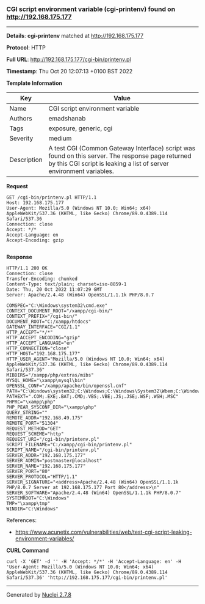 ### CGI script environment variable (cgi-printenv) found on http://192.168.175.177
---
**Details**: **cgi-printenv**  matched at http://192.168.175.177

**Protocol**: HTTP

**Full URL**: http://192.168.175.177/cgi-bin/printenv.pl

**Timestamp**: Thu Oct 20 12:07:13 +0100 BST 2022

**Template Information**

| Key | Value |
|---|---|
| Name | CGI script environment variable |
| Authors | emadshanab |
| Tags | exposure, generic, cgi |
| Severity | medium |
| Description | A test CGI (Common Gateway Interface) script was found on this server. The response page returned by this CGI script is leaking a list of server environment variables. |

**Request**
```http
GET /cgi-bin/printenv.pl HTTP/1.1
Host: 192.168.175.177
User-Agent: Mozilla/5.0 (Windows NT 10.0; Win64; x64) AppleWebKit/537.36 (KHTML, like Gecko) Chrome/89.0.4389.114 Safari/537.36
Connection: close
Accept: */*
Accept-Language: en
Accept-Encoding: gzip


```

**Response**
```http
HTTP/1.1 200 OK
Connection: close
Transfer-Encoding: chunked
Content-Type: text/plain; charset=iso-8859-1
Date: Thu, 20 Oct 2022 11:07:29 GMT
Server: Apache/2.4.48 (Win64) OpenSSL/1.1.1k PHP/8.0.7

COMSPEC="C:\Windows\system32\cmd.exe"
CONTEXT_DOCUMENT_ROOT="/xampp/cgi-bin/"
CONTEXT_PREFIX="/cgi-bin/"
DOCUMENT_ROOT="C:/xampp/htdocs"
GATEWAY_INTERFACE="CGI/1.1"
HTTP_ACCEPT="*/*"
HTTP_ACCEPT_ENCODING="gzip"
HTTP_ACCEPT_LANGUAGE="en"
HTTP_CONNECTION="close"
HTTP_HOST="192.168.175.177"
HTTP_USER_AGENT="Mozilla/5.0 (Windows NT 10.0; Win64; x64) AppleWebKit/537.36 (KHTML, like Gecko) Chrome/89.0.4389.114 Safari/537.36"
MIBDIRS="/xampp/php/extras/mibs"
MYSQL_HOME="\xampp\mysql\bin"
OPENSSL_CONF="/xampp/apache/bin/openssl.cnf"
PATH="C:\Windows\system32;C:\Windows;C:\Windows\System32\Wbem;C:\Windows\System32\WindowsPowerShell\v1.0\;C:\Windows\System32\OpenSSH\;C:\Users\p4yl0ad\AppData\Local\Microsoft\WindowsApps"
PATHEXT=".COM;.EXE;.BAT;.CMD;.VBS;.VBE;.JS;.JSE;.WSF;.WSH;.MSC"
PHPRC="\xampp\php"
PHP_PEAR_SYSCONF_DIR="\xampp\php"
QUERY_STRING=""
REMOTE_ADDR="192.168.49.175"
REMOTE_PORT="51304"
REQUEST_METHOD="GET"
REQUEST_SCHEME="http"
REQUEST_URI="/cgi-bin/printenv.pl"
SCRIPT_FILENAME="C:/xampp/cgi-bin/printenv.pl"
SCRIPT_NAME="/cgi-bin/printenv.pl"
SERVER_ADDR="192.168.175.177"
SERVER_ADMIN="postmaster@localhost"
SERVER_NAME="192.168.175.177"
SERVER_PORT="80"
SERVER_PROTOCOL="HTTP/1.1"
SERVER_SIGNATURE="<address>Apache/2.4.48 (Win64) OpenSSL/1.1.1k PHP/8.0.7 Server at 192.168.175.177 Port 80</address>\n"
SERVER_SOFTWARE="Apache/2.4.48 (Win64) OpenSSL/1.1.1k PHP/8.0.7"
SYSTEMROOT="C:\Windows"
TMP="\xampp\tmp"
WINDIR="C:\Windows"

```

References: 
- https://www.acunetix.com/vulnerabilities/web/test-cgi-script-leaking-environment-variables/

**CURL Command**
```
curl -X 'GET' -d '' -H 'Accept: */*' -H 'Accept-Language: en' -H 'User-Agent: Mozilla/5.0 (Windows NT 10.0; Win64; x64) AppleWebKit/537.36 (KHTML, like Gecko) Chrome/89.0.4389.114 Safari/537.36' 'http://192.168.175.177/cgi-bin/printenv.pl'
```
---
Generated by [Nuclei 2.7.8](https://github.com/projectdiscovery/nuclei)